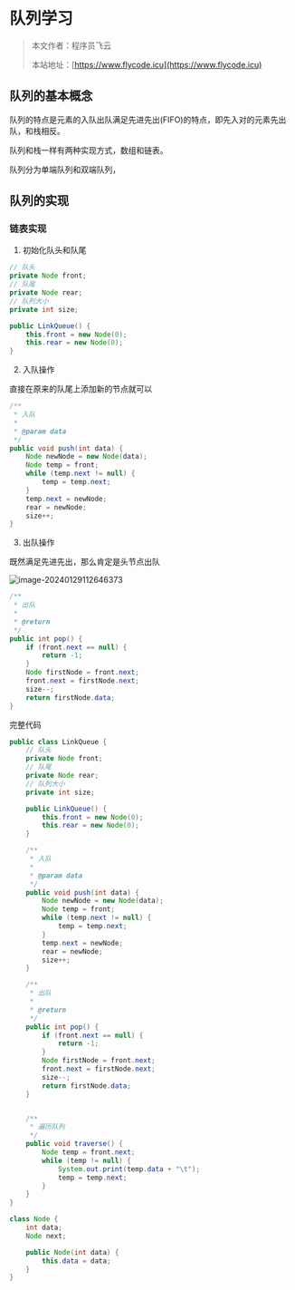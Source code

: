 # 队列学习
> 本文作者：程序员飞云
>
> 本站地址：[https://www.flycode.icu](https://www.flycode.icu)

## 队列的基本概念

队列的特点是元素的入队出队满足先进先出(FIFO)的特点，即先入对的元素先出队，和栈相反。

队列和栈一样有两种实现方式，数组和链表。

队列分为单端队列和双端队列，

## 队列的实现

### 链表实现

1. 初始化队头和队尾

```java
// 队头
private Node front;
// 队尾
private Node rear;
// 队列大小
private int size;

public LinkQueue() {
    this.front = new Node(0);
    this.rear = new Node(0);
}
```

2. 入队操作

直接在原来的队尾上添加新的节点就可以

```java
/**
 * 入队
 *
 * @param data
 */
public void push(int data) {
    Node newNode = new Node(data);
    Node temp = front;
    while (temp.next != null) {
        temp = temp.next;
    }
    temp.next = newNode;
    rear = newNode;
    size++;
}
```

3. 出队操作

既然满足先进先出，那么肯定是头节点出队

![image-20240129112646373](http://cdn.flycode.icu/codeCenterImg/202401291130650.png)

```java
/**
 * 出队
 *
 * @return
 */
public int pop() {
    if (front.next == null) {
        return -1;
    }
    Node firstNode = front.next;
    front.next = firstNode.next;
    size--;
    return firstNode.data;
}
```



完整代码

```java
public class LinkQueue {
    // 队头
    private Node front;
    // 队尾
    private Node rear;
    // 队列大小
    private int size;

    public LinkQueue() {
        this.front = new Node(0);
        this.rear = new Node(0);
    }

    /**
     * 入队
     *
     * @param data
     */
    public void push(int data) {
        Node newNode = new Node(data);
        Node temp = front;
        while (temp.next != null) {
            temp = temp.next;
        }
        temp.next = newNode;
        rear = newNode;
        size++;
    }

    /**
     * 出队
     *
     * @return
     */
    public int pop() {
        if (front.next == null) {
            return -1;
        }
        Node firstNode = front.next;
        front.next = firstNode.next;
        size--;
        return firstNode.data;
    }


    /**
     * 遍历队列
     */
    public void traverse() {
        Node temp = front.next;
        while (temp != null) {
            System.out.print(temp.data + "\t");
            temp = temp.next;
        }
    }
}

class Node {
    int data;
    Node next;

    public Node(int data) {
        this.data = data;
    }
}
```

